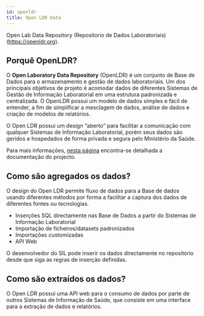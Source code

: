 ```yaml
---
id: openldr
title: Open LDR Data
---
```


Open Lab Data Repository (Repositorio de Dados Laboratoriais)(https://openldr.org).

## Porquê OpenLDR?

O **Open Laboratory Data Repository** (OpenLDR) é um conjunto de Base de Dados para o armazenamento e gestão de dados laboratoriais. Um dos principais objetivos de projeto é acomodar dados de diferentes Sistemas de Gestão de Informação Laboratorial em uma estrutura padronizada e centralizada. O OpenLDR possui um modelo de dados simples e fácil de entender, a fim de simplificar a mesclagem de dados, análise de dados e criação de modelos de relatórios.

O Open LDR possui um design “aberto” para facilitar a comunicação com qualquer Sistemas de Informação Laboratorial, porém seus dados são geridos e hospedados de forma privada e segura pelo Ministério da Saúde.

Para mais informações, [nesta página](https://openldr.org/ "Open LDR Data") encontra-se detalhada a documentação do projecto.

## Como são agregados os dados?

O design do Open LDR permite fluxo de dados para a Base de dados usando diferentes métodos por forma a facilitar a captura dos dados de diferentes fontes ou tecnologias.

- Inserções SQL directamente nas Base de Dados a partir do Sistemas de Informação Laboratorial
- Importação de ficheiros/datasets padronizados
- Importações customizadas
- API Web

O desenvolvedor do SIL pode inserir os dados directamente no repositório desde que siga as regras de inserção definidas.

## Como são extraídos os dados?

O Open LDR possui uma API web para o consumo de dados por parte de outros Sistemas de Informação de Saúde, que consiste em uma interface para a extração de dados e relatórios.
